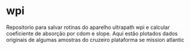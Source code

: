 # wpi
Repositorio para salvar rotinas do aparelho ultrapath wpi e calcular coeficiente de absorção por cdom e slope.
Aqui estão plotados dados originais de algumas amostras do cruzeiro plataforma se mission atlantic
